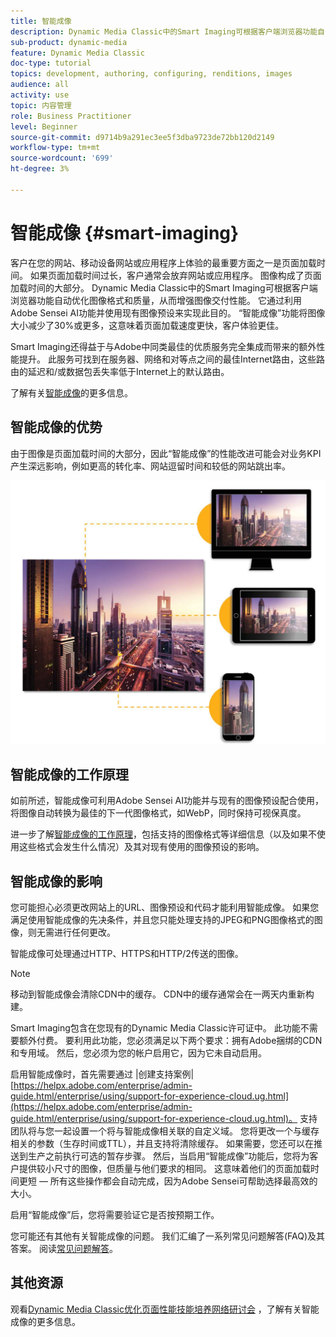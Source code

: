 ```yaml
---
title: 智能成像
description: Dynamic Media Classic中的Smart Imaging可根据客户端浏览器功能自动优化图像格式和质量，从而增强图像交付性能。 它通过利用Adobe Sensei AI功能并使用现有图像预设来实现此目的。 进一步了解智能成像，以及如何通过加快页面加载速度来使用它提供更好的客户体验。
sub-product: dynamic-media
feature: Dynamic Media Classic
doc-type: tutorial
topics: development, authoring, configuring, renditions, images
audience: all
activity: use
topic: 内容管理
role: Business Practitioner
level: Beginner
source-git-commit: d9714b9a291ec3ee5f3dba9723de72bb120d2149
workflow-type: tm+mt
source-wordcount: '699'
ht-degree: 3%

---
```



# 智能成像 {#smart-imaging}

客户在您的网站、移动设备网站或应用程序上体验的最重要方面之一是页面加载时间。 如果页面加载时间过长，客户通常会放弃网站或应用程序。 图像构成了页面加载时间的大部分。 Dynamic Media Classic中的Smart Imaging可根据客户端浏览器功能自动优化图像格式和质量，从而增强图像交付性能。 它通过利用Adobe Sensei AI功能并使用现有图像预设来实现此目的。 “智能成像”功能将图像大小减少了30%或更多，这意味着页面加载速度更快，客户体验更佳。

Smart Imaging还得益于与Adobe中同类最佳的优质服务完全集成而带来的额外性能提升。 此服务可找到在服务器、网络和对等点之间的最佳Internet路由，这些路由的延迟和/或数据包丢失率低于Internet上的默认路由。

了解有关[智能成像](https://docs.adobe.com/content/help/zh-Hans/experience-manager-64/assets/dynamic/imaging-faq.html)的更多信息。

## 智能成像的优势

由于图像是页面加载时间的大部分，因此“智能成像”的性能改进可能会对业务KPI产生深远影响，例如更高的转化率、网站逗留时间和较低的网站跳出率。

![图像](assets/smart-imaging/smart-imaging-1.png)

## 智能成像的工作原理

如前所述，智能成像可利用Adobe Sensei AI功能并与现有的图像预设配合使用，将图像自动转换为最佳的下一代图像格式，如WebP，同时保持可视保真度。

进一步了解[智能成像的工作原理](https://docs.adobe.com/content/help/en/experience-manager-64/assets/dynamic/imaging-faq.html#how-does-smart-imaging-work)，包括支持的图像格式等详细信息（以及如果不使用这些格式会发生什么情况）及其对现有使用的图像预设的影响。

## 智能成像的影响

您可能担心必须更改网站上的URL、图像预设和代码才能利用智能成像。 如果您满足使用智能成像的先决条件，并且您只能处理支持的JPEG和PNG图像格式的图像，则无需进行任何更改。

智能成像可处理通过HTTP、HTTPS和HTTP/2传送的图像。

>[!NOTE]
>
>移动到智能成像会清除CDN中的缓存。 CDN中的缓存通常会在一两天内重新构建。

Smart Imaging包含在您现有的Dynamic Media Classic许可证中。 此功能不需要额外付费。 要利用此功能，您必须满足以下两个要求：拥有Adobe捆绑的CDN和专用域。 然后，您必须为您的帐户启用它，因为它未自动启用。

启用智能成像时，首先需要通过 |创建支持案例| [https://helpx.adobe.com/enterprise/admin-guide.html/enterprise/using/support-for-experience-cloud.ug.html](https://helpx.adobe.com/enterprise/admin-guide.html/enterprise/using/support-for-experience-cloud.ug.html)。 支持团队将与您一起设置一个将与智能成像相关联的自定义域。 您将更改一个与缓存相关的参数（生存时间或TTL），并且支持将清除缓存。 如果需要，您还可以在推送到生产之前执行可选的暂存步骤。 然后，当启用“智能成像”功能后，您将为客户提供较小尺寸的图像，但质量与他们要求的相同。 这意味着他们的页面加载时间更短 — 所有这些操作都会自动完成，因为Adobe Sensei可帮助选择最高效的大小。

启用“智能成像”后，您将需要验证它是否按预期工作。

您可能还有其他有关智能成像的问题。 我们汇编了一系列常见问题解答(FAQ)及其答案。 阅读[常见问题解答](https://docs.adobe.com/content/help/en/experience-manager-64/assets/dynamic/imaging-faq.html)。

## 其他资源

观看[Dynamic Media Classic优化页面性能技能培养网络研讨会](https://seminars.adobeconnect.com/pzc1gw0cihpv) ，了解有关智能成像的更多信息。
